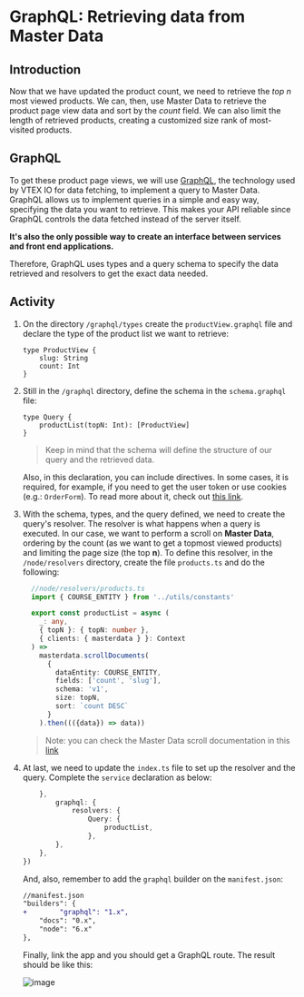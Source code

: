 # GraphQL: Retrieving data from Master Data

## Introduction

Now that we have updated the product count, we need to retrieve the _top n_ most viewed products. We can, then, use Master Data to retrieve the product page view data and sort by the _count_ field. We can also limit the length of retrieved products, creating a customized size rank of most-visited products.

## GraphQL

To get these product page views, we will use [GraphQL](https://graphql.org/), the technology used by VTEX IO for data fetching, to implement a query to Master Data. GraphQL allows us to implement queries in a simple and easy way, specifying the data you want to retrieve. This makes your API reliable since GraphQL controls the data fetched instead of the server itself.

**It's also the only possible way to create an interface between services and front end applications.**

Therefore, GraphQL uses types and a query schema to specify the data retrieved and resolvers to get the exact data needed.

## Activity

1. On the directory `/graphql/types` create the `productView.graphql` file and declare the type of the product list we want to retrieve:

   ```
   type ProductView {
       slug: String
       count: Int
   }
   ```

2. Still in the `/graphql` directory, define the schema in the `schema.graphql` file:

   ```
   type Query {
       productList(topN: Int): [ProductView]
   }
   ```

   > Keep in mind that the schema will define the structure of our query and the retrieved data.
  
    Also, in this declaration, you can include directives. In some cases, it is required, for example, if you need to get the user token or use cookies (e.g.: `OrderForm`). To read more about it, check out [this link](https://github.com/vtex-apps/graphql-example).

3. With the schema, types, and the query defined, we need to create the query's resolver. The resolver is what happens when a query is executed. In our case, we want to perform a scroll on **Master Data**, ordering by the count (as we want to get a topmost viewed products) and limiting the page size (the top **n**). To define this resolver, in the `/node/resolvers` directory, create the file `products.ts` and do the following:

    ```ts
      //node/resolvers/products.ts
      import { COURSE_ENTITY } from '../utils/constants'

      export const productList = async (
        _: any,
        { topN }: { topN: number },
        { clients: { masterdata } }: Context
      ) =>
        masterdata.scrollDocuments(
          {
            dataEntity: COURSE_ENTITY,
            fields: ['count', 'slug'],
            schema: 'v1',
            size: topN,
            sort: `count DESC`
          }
        ).then((({data}) => data))
    ```

   > Note: you can check the Master Data scroll documentation in this [link](https://help.vtex.com/tutorial/querying-the-master-data-via-scroll-path--tutorials_4631)

4. At last, we need to update the `index.ts` file to set up the resolver and the query. Complete the `service` declaration as below:

    ```ts
        },
            graphql: {
                resolvers: {
                    Query: {
                        productList,
                    },
            },
        },
    })
    ```

    And, also, remember to add the `graphql` builder on the `manifest.json`:

    ```diff
    //manifest.json
    "builders": {
    +        "graphql": "1.x",
        "docs": "0.x",
        "node": "6.x"
    },
    ```

    Finally, link the app and you should get a GraphQL route. The result should be like this:

    ![image](https://user-images.githubusercontent.com/43679629/82947940-3c4faa80-9f77-11ea-8bfa-138d11cdec1f.png)
